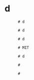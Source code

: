# d

          # d

          # d

          # d

          # MIT

          # d

          # 
          
          # 
          
